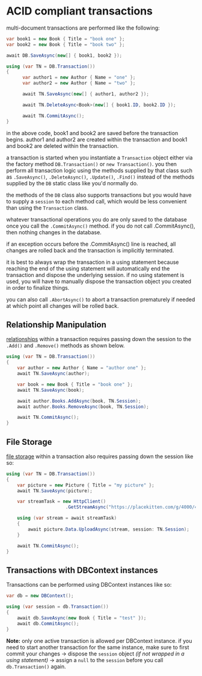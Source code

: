 
# ACID compliant transactions
multi-document transactions are performed like the following:

```csharp
var book1 = new Book { Title = "book one" };
var book2 = new Book { Title = "book two" };

await DB.SaveAsync(new[] { book1, book2 });

using (var TN = DB.Transaction())
{
      var author1 = new Author { Name = "one" };
      var author2 = new Author { Name = "two" };

      await TN.SaveAsync(new[] { author1, author2 });

      await TN.DeleteAsync<Book>(new[] { book1.ID, book2.ID });

      await TN.CommitAsync();
}
```
in the above code, book1 and book2 are saved before the transaction begins. author1 and author2 are created within the transaction and book1 and book2 are deleted within the transaction.

a transaction is started when you instantiate a `Transaction` object either via the factory method `DB.Transaction()` or `new Transaction()`. you then perform all transaction logic using the methods supplied by that class such as `.SaveAsync()`, `.DeleteAsync()`, `.Update()`, `.Find()` instead of the methods supplied by the `DB` static class like you'd normally do.

the methods of the `DB` class also supports transactions but you would have to supply a `session` to each method call, which would be less convenient than using the `Transaction` class.

whatever transactional operations you do are only saved to the database once you call the `.CommitAsync()` method. if you do not call .CommitAsync(), then nothing changes in the database.

if an exception occurs before the .CommitAsync() line is reached, all changes are rolled back and the transaction is implicitly terminated.

it is best to always wrap the transaction in a using statement because reaching the end of the using statement will automatically end the transaction and dispose the underlying session. if no using statement is used, you will have to manually dispose the transaction object you created in order to finalize things.

you can also call `.AbortAsync()` to abort a transaction prematurely if needed at which point all changes will be rolled back.

## Relationship Manipulation
[relationships](Relationships-Referenced.md) within a transaction requires passing down the session to the `.Add()` and `.Remove()` methods as shown below.
```csharp
using (var TN = DB.Transaction())
{
    var author = new Author { Name = "author one" };
    await TN.SaveAsync(author);

    var book = new Book { Title = "book one" };
    await TN.SaveAsync(book);

    await author.Books.AddAsync(book, TN.Session);
    await author.Books.RemoveAsync(book, TN.Session);

    await TN.CommitAsync();
}
```

## File Storage
[file storage](File-Storage.md) within a transaction also requires passing down the session like so:
```csharp
using (var TN = DB.Transaction())
{
    var picture = new Picture { Title = "my picture" };
    await TN.SaveAsync(picture);

    var streamTask = new HttpClient()
                      .GetStreamAsync("https://placekitten.com/g/4000/4000");

    using (var stream = await streamTask)
    {
        await picture.Data.UploadAsync(stream, session: TN.Session);
    }

    await TN.CommitAsync();
}
```

<!-- ## Multiple Databases

a transaction is always tied to a single database. you can specify which database to use for a transaction in a couple of ways.
```csharp
var TN = DB.Transaction("DatabaseName") // manually specify the database name
var TN = DB.Transaction<Book>() // gets the database from the entity type
```

if you try to perform an operation on an entity type that is not connected to the same database as the transaction, mongodb server will throw an exception.

> [!note]
> please read the page on [multiple databases](Multiple-Databases.md) to understand how multi-db support works. -->

## Transactions with DBContext instances

Transactions can be performed using DBContext instances like so:
```csharp
var db = new DBContext();

using (var session = db.Transaction())
{
    await db.SaveAsync(new Book { Title = "test" });
    await db.CommitAsync();
}
```
**Note:** only one active transaction is allowed per DBContext instance. if you need to start another transaction for the same instance, make sure to first commit your changes -> dispose the `session` object *(if not wrapped in a using statement)* -> assign a `null` to the `session` before you call `db.Transaction()` again.
